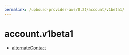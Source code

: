 ```yaml
---
permalink: /upbound-provider-aws/0.21/account/v1beta1/
---
```


# account.v1beta1



* [alternateContact](alternateContact.md)